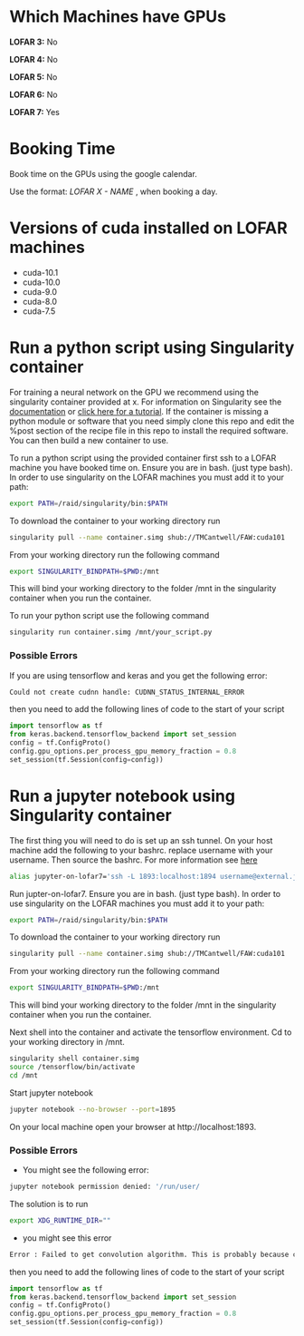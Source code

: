 # Which Machines have GPUs

**LOFAR 3:** No

**LOFAR 4:** No

**LOFAR 5:** No

**LOFAR 6:** No

**LOFAR 7:** Yes

# Booking Time

Book time on the GPUs using the google calendar. 

Use the format: *LOFAR X - NAME* , when booking a day. 

# Versions of cuda installed on LOFAR machines

* cuda-10.1
* cuda-10.0
* cuda-9.0
* cuda-8.0
* cuda-7.5

# Run a python script using Singularity container

For training a neural network on the GPU we recommend using the singularity container provided at x. 
For information on Singularity see the [documentation](https://www.sylabs.io/docs/) or [click here for a tutorial](https://github.com/NIH-HPC/Singularity-Tutorial).
If the container is missing a python module or software that you need simply clone this repo and edit the %post
section of the recipe file in this repo to install the required software. You can then build a new container to use. 

To run a python script using the provided container first ssh to a LOFAR machine you have booked time on. 
Ensure you are in bash. (just type bash). In order to use singularity on the LOFAR machines you must add it to your path:

```bash
export PATH=/raid/singularity/bin:$PATH
```

To download the container to your working directory run


```bash
singularity pull --name container.simg shub://TMCantwell/FAW:cuda101 
```

From your working directory run the following command
```bash
export SINGULARITY_BINDPATH=$PWD:/mnt
```

This will bind your working directory to the folder /mnt in the singularity container when you run the container. 

To run your python script use the following command

```bash
singularity run container.simg /mnt/your_script.py
```

### Possible Errors
If you are using tensorflow and keras and you get the following error:


```bash
Could not create cudnn handle: CUDNN_STATUS_INTERNAL_ERROR
```

then you need to add the following lines of code to the start of your script
```python
import tensorflow as tf
from keras.backend.tensorflow_backend import set_session
config = tf.ConfigProto()
config.gpu_options.per_process_gpu_memory_fraction = 0.8
set_session(tf.Session(config=config))
```

# Run a jupyter notebook using Singularity container

The first thing you will need to do is set up an ssh tunnel. On your host machine add the following to your bashrc.
replace username with your username. Then source the bashrc. For more information see [here](https://medium.com/@sankarshan7/how-to-run-jupyter-notebook-in-server-which-is-at-multi-hop-distance-a02bc8e78314)

```bash
alias jupyter-on-lofar7='ssh -L 1893:localhost:1894 username@external.jb.man.ac.uk -t ssh -L 1894:localhost:1895 username@lofar7.jb.man.ac.uk'
```

Run jupter-on-lofar7. Ensure you are in bash. (just type bash). In order to use singularity on the LOFAR machines you must add it to your path:

```bash
export PATH=/raid/singularity/bin:$PATH
```

To download the container to your working directory run


```bash
singularity pull --name container.simg shub://TMCantwell/FAW:cuda101 
```

From your working directory run the following command
```bash
export SINGULARITY_BINDPATH=$PWD:/mnt
```

This will bind your working directory to the folder /mnt in the singularity container when you run the container. 

Next shell into the container and activate the tensorflow environment. Cd to your working directory in /mnt.
```bash
singularity shell container.simg
source /tensorflow/bin/activate
cd /mnt
```

Start jupyter notebook
```bash
jupyter notebook --no-browser --port=1895
```

On your local machine open your browser at http://localhost:1893. 

### Possible Errors

* You might see the following error:
```bash
jupyter notebook permission denied: '/run/user/
```

The solution is to run 
```bash
export XDG_RUNTIME_DIR=""
```


* you might see this error
```bash
Error : Failed to get convolution algorithm. This is probably because cuDNN failed to initialize, so try looking to see if a warning log message was printed above.
```

then you need to add the following lines of code to the start of your script
```python
import tensorflow as tf
from keras.backend.tensorflow_backend import set_session
config = tf.ConfigProto()
config.gpu_options.per_process_gpu_memory_fraction = 0.8
set_session(tf.Session(config=config))
```
